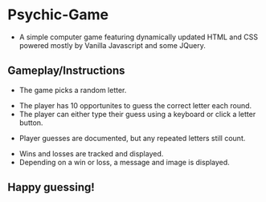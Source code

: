 # Psychic-Game
- A simple computer game featuring dynamically updated HTML and CSS powered mostly by Vanilla Javascript and some JQuery.

## Gameplay/Instructions
+ The game picks a random letter.
- The player has 10 opportunites to guess the correct letter each round.
- The player can either type their guess using a keyboard or click a letter button.

* Player guesses are documented, but any repeated letters still count.
- Wins and losses are tracked and displayed.
- Depending on a win or loss, a message and image is displayed.

## Happy guessing!
